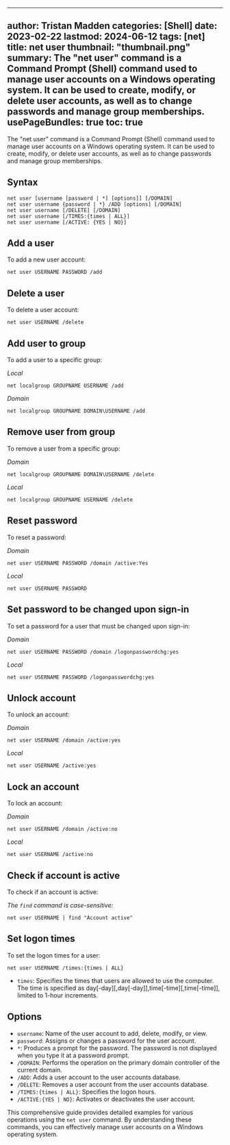 
---
author: Tristan Madden
categories: [Shell]
date: 2023-02-22
lastmod: 2024-06-12
tags: [net]
title: net user
thumbnail: "thumbnail.png"
summary: The "net user" command is a Command Prompt (Shell) command used to manage user accounts on a Windows operating system. It can be used to create, modify, or delete user accounts, as well as to change passwords and manage group memberships.
usePageBundles: true
toc: true
---

The "net user" command is a Command Prompt (Shell) command used to manage user accounts on a Windows operating system. It can be used to create, modify, or delete user accounts, as well as to change passwords and manage group memberships.

## Syntax

```Shell
net user [username [password | *] [options]] [/DOMAIN]
net user username {password | *} /ADD [options] [/DOMAIN]
net user username [/DELETE] [/DOMAIN]
net user username [/TIMES:{times | ALL}]
net user username [/ACTIVE: {YES | NO}]
```

## Add a user

To add a new user account:

```Shell
net user USERNAME PASSWORD /add
```

## Delete a user

To delete a user account:

```Shell
net user USERNAME /delete
```

## Add user to group

To add a user to a specific group:

*Local*

```Shell
net localgroup GROUPNAME USERNAME /add
```

*Domain*

```Shell
net localgroup GROUPNAME DOMAIN\USERNAME /add
```

## Remove user from group

To remove a user from a specific group:

*Domain*

```Shell
net localgroup GROUPNAME DOMAIN\USERNAME /delete
```

*Local*

```Shell
net localgroup GROUPNAME USERNAME /delete
```

## Reset password

To reset a password:

*Domain*

```Shell
net user USERNAME PASSWORD /domain /active:Yes
```

*Local*

```Shell
net user USERNAME PASSWORD
```

## Set password to be changed upon sign-in

To set a password for a user that must be changed upon sign-in:

*Domain*

```Shell
net user USERNAME PASSWORD /domain /logonpasswordchg:yes
```

*Local*

```Shell
net user USERNAME PASSWORD /logonpasswordchg:yes
```

## Unlock account

To unlock an account:

*Domain*

```Shell
net user USERNAME /domain /active:yes
```

*Local*

```Shell
net user USERNAME /active:yes
```

## Lock an account

To lock an account:

*Domain*

```Shell
net user USERNAME /domain /active:no
```

*Local*

```Shell
net user USERNAME /active:no
```

## Check if account is active

To check if an account is active:

_The `find` command is case-sensitive:_

```Shell
net user USERNAME | find "Account active"
```

## Set logon times

To set the logon times for a user:

```Shell
net user USERNAME /times:{times | ALL}
```

- `times`: Specifies the times that users are allowed to use the computer. The time is specified as day[-day][,day[-day]],time[-time][,time[-time]], limited to 1-hour increments.


## Options

- `username`: Name of the user account to add, delete, modify, or view.
- `password`: Assigns or changes a password for the user account.
- `*`: Produces a prompt for the password. The password is not displayed when you type it at a password prompt.
- `/DOMAIN`: Performs the operation on the primary domain controller of the current domain.
- `/ADD`: Adds a user account to the user accounts database.
- `/DELETE`: Removes a user account from the user accounts database.
- `/TIMES:{times | ALL}`: Specifies the logon hours.
- `/ACTIVE:{YES | NO}`: Activates or deactivates the user account.

This comprehensive guide provides detailed examples for various operations using the `net user` command. By understanding these commands, you can effectively manage user accounts on a Windows operating system.
